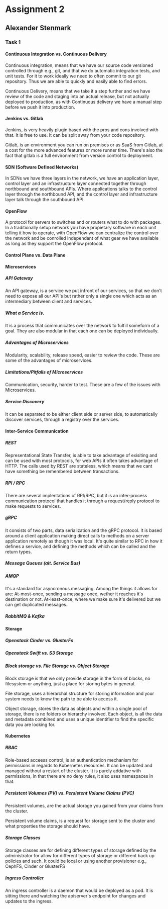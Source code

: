 Assignment 2
======
## Alexander Stenmark
### Task 1
#### Continuous Integration vs. Continuous Delivery

Continuous integration, means that we have our source code versioned controlled through e.g., git, and that we do automatic integration tests, and unit tests. For it to work ideally we need to often commit to our git repository. Thus we are able to quickly and easily able to find errors.

Continuous Delivery, means that we take it a step further and we have review of the code and staging into an actual release, but not actually deployed to production, as with Continuous delivery we have a manual step before we push it into production.

#### Jenkins vs. Gitlab

Jenkins, is very heavily plugin based with the pros and cons involved with that. It is free to use. It can be split away from your code repository.

Gitlab, is an environment you can run on premises or as SaaS from Gitlab, at a cost for the more advanced features or more runner time. There's also the fact that gitlab is a full environment from version control to deployment.

#### SDN (Software Defined Networks)

In SDNs we have three layers in the network, we  have an application layer, control layer and an infrastructure layer connected together through northbound and southbound APIs. Where applications talks to the control layer through the northbound API, and the control layer and infrastructure layer talk through the southbound API.

#### OpenFlow

A protocol for servers to switches and or routers what to do with packages. In a traditionally setup network you have propietary software in each unit telling it how to operate, with OpenFlow we can centralize the control over the network and be conrolled independant of what gear we have available as long as they support the OpenFlow protocol.

#### Control Plane vs. Data Plane

#### Microservices
##### *API Gateway*

An API gateway, is a service we put infront of our services, so that we don't need to expose all our API's but rather only a single one which acts as an intermediary between client and services.

##### *What a Service is.*
It is a process that communicates over the network to fulfill someform of a goal. They are also modular in that each one can be deployed individually. 
##### *Advantages of Microservices*
Modularity, scalability, release speed, easier to review the code. These are some of the advantages of microservices.
##### *Limitations/Pitfalls of Microservices*
Communication, security, harder to test. These are a few of the issues with Microservices.
##### *Service Discovery*
It can be separated to be either client side or server side, to automatically discover services, through a registry over the services.
#### Inter-Service Communication
##### *REST*
Representational State Transfer, is able to take advantage of exisiting and can be used with most protocols, for web APIs it often takes advantage of HTTP. The calls used by REST are stateless, which means that we cant have something be remembered between transactions.
##### *RPI / RPC*
There are several implentations of RPI/RPC, but it is an inter-process communication protocol that handles it through a request/reply protocol to make requests to services.
##### *gRPC*
It consists of two parts, data serialization and the gRPC protocol. It is based around a client application making direct calls to methods on a server application remotely as though it was local. It's quite similar to RPC in how it defines a service, and defining the methods which can be called and the return types.
##### *Message Queues (alt. Service Bus)*

##### *AMQP*
It's a standard for asyncronous messaging. Among the things it allows for are: At-most-once, sending a message once, wether it reaches it's destination or not. At-least-once, where we make sure it's delivered but we can get duplicated messages. 
##### *RabbitMQ & Kafka*

#### Storage
##### *Openstack Cinder vs. GlusterFs*

##### *Openstack Swift vs. S3 Storage*

##### *Block storage vs. File Storage vs. Object Storage*
Block storage is that we only provide storage in the form of blocks, no filesystem or anything, just a place for storing bytes in general.

File storage, uses a hierarchal structure for storing information and your system needs to know the path to be able to access it.

Object storage, stores the data as objects and within a single pool of storage, there is no folders or hierarchy involved. Each object, is all the data and metadata combined and uses a unique identifier to find the specific data you are looking for.
#### Kubernetes
##### *RBAC*
Role-based acceess control, is an authentication mechanism for permissions in regards to Kubernetes resources. It can be updated and managed without a restart of the cluster. It is purely addative with permissions, in that there are no deny rules, it also uses namespaces in that.
##### *Persistent Volumes (PV) vs. Persistent Volume Claims (PVC)*
Persistent volumes, are the actual storage you gained from your claims from the cluster.

Persistent volume claims, is a request for storage sent to the cluster and what properties the storage should have.
##### *Storage Classes*
Storage classes are for defining different types of storage defined by the administrator for allow for different types of storage or different back up policies and such. It could be local or using another provisioner e.g., CephFS, Cinder or GlusterFS
##### *Ingress Controller*
An ingress controller is a daemon that would be deployed as a pod. It is sitting there and watching the apiserver's endpoint for changes and updates to the ingress.
